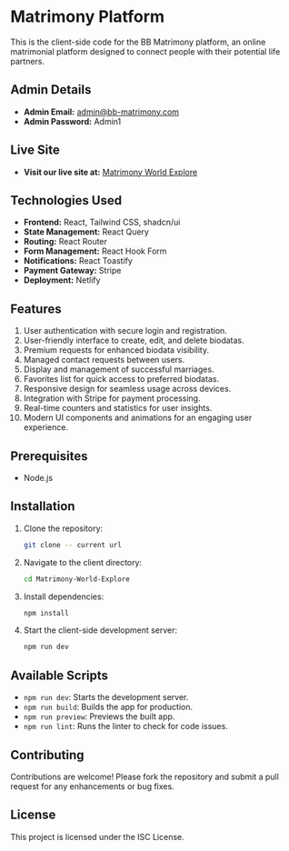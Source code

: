 #  Matrimony Platform

This is the client-side code for the BB Matrimony platform, an online matrimonial platform designed to connect people with their potential life partners.

## Admin Details
- **Admin Email:** admin@bb-matrimony.com
- **Admin Password:** Admin1

## Live Site
- **Visit our live site at:**    [Matrimony World Explore](https://bb-matrimony.netlify.app)


## Technologies Used

- **Frontend:** React, Tailwind CSS, shadcn/ui
- **State Management:** React Query
- **Routing:** React Router
- **Form Management:** React Hook Form
- **Notifications:** React Toastify
- **Payment Gateway:** Stripe
- **Deployment:** Netlify

## Features

1. User authentication with secure login and registration.
2. User-friendly interface to create, edit, and delete biodatas.
3. Premium requests for enhanced biodata visibility.
4. Managed contact requests between users.
5. Display and management of successful marriages.
6. Favorites list for quick access to preferred biodatas.
7. Responsive design for seamless usage across devices.
8. Integration with Stripe for payment processing.
9. Real-time counters and statistics for user insights.
10. Modern UI components and animations for an engaging user experience.

## Prerequisites

- Node.js

## Installation

1. Clone the repository:

   ```bash
   git clone -- current url

2. Navigate to the client directory:

   ```bash
   cd Matrimony-World-Explore

   ```

3. Install dependencies:

   ```bash
   npm install
   ```

4. Start the client-side development server:

   ```bash
   npm run dev
   ```

## Available Scripts

- `npm run dev`: Starts the development server.
- `npm run build`: Builds the app for production.
- `npm run preview`: Previews the built app.
- `npm run lint`: Runs the linter to check for code issues.

## Contributing

Contributions are welcome! Please fork the repository and submit a pull request for any enhancements or bug fixes.

## License

This project is licensed under the ISC License.


